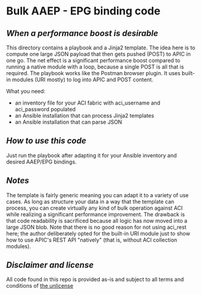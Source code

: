 # Bulk AAEP - EPG binding code
## _When a performance boost is desirable_

This directory contains a playbook and a Jinja2 template. The idea here is to compute one large JSON payload that then gets pushed (POST) to APIC in one go.
The net effect is a significant performance boost compared to running a native module with a loop, because a single POST is all that is required.
The playbook works like the Postman browser plugin. It uses built-in modules (URI mostly) to log into APIC and POST content.
 
What you need:

- an inventory file for your ACI fabric with aci_username and aci_password populated
- an Ansible installation that can process Jinja2 templates
- an Ansible installation that can parse JSON

## _How to use this code_

Just run the playbook after adapting it for your Ansible inventory and desired AAEP/EPG bindings.

## _Notes_

The template is fairly generic meaning you can adapt it to a variety of use cases. As long as structure your data in a way that the template can process,
you can create virtually any kind of bulk operation against ACI while realizing a significant performance improvement. The drawback is that code readability is sacrificed because all logic has now moved into a large JSON blob. Note that there is no good reason for not using aci_rest here; the author deliberately opted for the built-in URI module just to show how to use APIC's REST API "natively" (that is, without ACI collection modules).

## _Disclaimer and license_

All code found in this repo is provided as-is and subject to all terms and conditions of [the unlicense](https://unlicense.org/)
